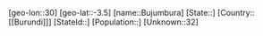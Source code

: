 ﻿---
location: [-3.5,30]
type: City
tags:
- geo/City


SpocWebEntityId: 35909
isDeleted: false
confidential: public

---
[geo-lon::30]
[geo-lat::-3.5]
[name::Bujumbura]
[State::]
[Country::[[Burundi]]]
[StateId::]
[Population::]
[Unknown::32]

